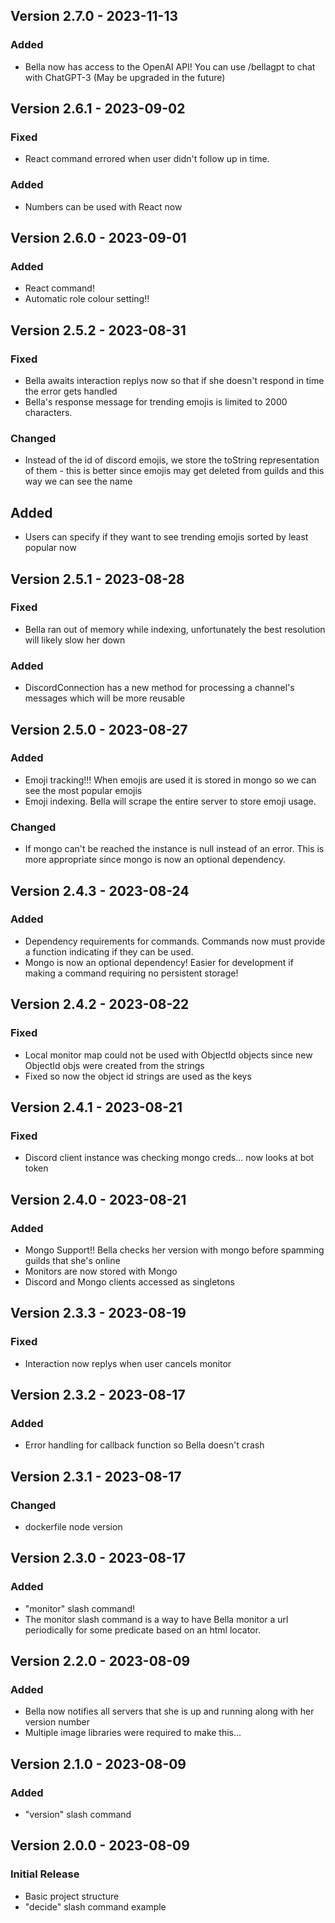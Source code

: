 ## Version 2.7.0 - 2023-11-13
### Added
- Bella now has access to the OpenAI API! You can use /bellagpt to chat with ChatGPT-3 (May be upgraded in the future)

## Version 2.6.1 - 2023-09-02
### Fixed
- React command errored when user didn't follow up in time.
### Added
- Numbers can be used with React now

## Version 2.6.0 - 2023-09-01
### Added
- React command!
- Automatic role colour setting!!

## Version 2.5.2 - 2023-08-31
### Fixed
- Bella awaits interaction replys now so that if she doesn't respond in time the error gets handled
- Bella's response message for trending emojis is limited to 2000 characters.
### Changed
- Instead of the id of discord emojis, we store the toString representation of them - this is better since emojis may get deleted from guilds and this way we can see the name
## Added
- Users can specify if they want to see trending emojis sorted by least popular now

## Version 2.5.1 - 2023-08-28
### Fixed
- Bella ran out of memory while indexing, unfortunately the best resolution will likely slow her down
### Added
- DiscordConnection has a new method for processing a channel's messages which will be more reusable


## Version 2.5.0 - 2023-08-27
### Added
- Emoji tracking!!! When emojis are used it is stored in mongo so we can see the most popular emojis
- Emoji indexing. Bella will scrape the entire server to store emoji usage.

### Changed
- If mongo can't be reached the instance is null instead of an error. This is more appropriate since mongo is now an optional dependency.

## Version 2.4.3 - 2023-08-24
### Added
- Dependency requirements for commands. Commands now must provide a function indicating if they can be used.
- Mongo is now an optional dependency! Easier for development if making a command requiring no persistent storage! 

## Version 2.4.2 - 2023-08-22
### Fixed
- Local monitor map could not be used with ObjectId objects since new ObjectId objs were created from the strings
- Fixed so now the object id strings are used as the keys

## Version 2.4.1 - 2023-08-21
### Fixed
- Discord client instance was checking mongo creds... now looks at bot token

## Version 2.4.0 - 2023-08-21
### Added
- Mongo Support!! Bella checks her version with mongo before spamming guilds that she's online
- Monitors are now stored with Mongo
- Discord and Mongo clients accessed as singletons

## Version 2.3.3 - 2023-08-19
### Fixed
- Interaction now replys when user cancels monitor

## Version 2.3.2 - 2023-08-17
### Added
- Error handling for callback function so Bella doesn't crash

## Version 2.3.1 - 2023-08-17
### Changed
- dockerfile node version

## Version 2.3.0 - 2023-08-17
### Added
- "monitor" slash command!
- The monitor slash command is a way to have Bella monitor a url periodically for some predicate based on an html locator.


## Version 2.2.0 - 2023-08-09
### Added
- Bella now notifies all servers that she is up and running along with her version number
- Multiple image libraries were required to make this...

## Version 2.1.0 - 2023-08-09
### Added
- "version" slash command


## Version 2.0.0 - 2023-08-09

### Initial Release
- Basic project structure
- "decide" slash command example